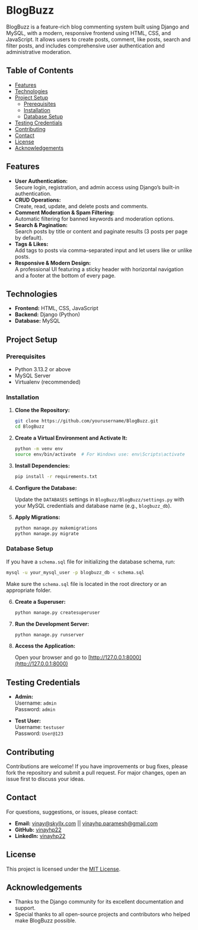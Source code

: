 # BlogBuzz

BlogBuzz is a feature-rich blog commenting system built using Django and MySQL, with a modern, responsive frontend using HTML, CSS, and JavaScript. It allows users to create posts, comment, like posts, search and filter posts, and includes comprehensive user authentication and administrative moderation.

## Table of Contents

- [Features](#features)
- [Technologies](#technologies)
- [Project Setup](#project-setup)
  - [Prerequisites](#prerequisites)
  - [Installation](#installation)
  - [Database Setup](#database-setup)
- [Testing Credentials](#testing-credentials)
- [Contributing](#contributing)
- [Contact](#contact)
- [License](#license)
- [Acknowledgements](#acknowledgements)

## Features

- **User Authentication:**  
  Secure login, registration, and admin access using Django’s built-in authentication.  
- **CRUD Operations:**  
  Create, read, update, and delete posts and comments.  
- **Comment Moderation & Spam Filtering:**  
  Automatic filtering for banned keywords and moderation options.  
- **Search & Pagination:**  
  Search posts by title or content and paginate results (3 posts per page by default).  
- **Tags & Likes:**  
  Add tags to posts via comma-separated input and let users like or unlike posts.  
- **Responsive & Modern Design:**  
  A professional UI featuring a sticky header with horizontal navigation and a footer at the bottom of every page.

## Technologies

- **Frontend:** HTML, CSS, JavaScript
- **Backend:** Django (Python)
- **Database:** MySQL

## Project Setup

### Prerequisites

- Python 3.13.2 or above
- MySQL Server
- Virtualenv (recommended)

### Installation

1. **Clone the Repository:**

   ```bash
   git clone https://github.com/yourusername/BlogBuzz.git
   cd BlogBuzz
   ```

2. **Create a Virtual Environment and Activate It:**

   ```bash
   python -m venv env
   source env/bin/activate  # For Windows use: env\Scripts\activate
   ```

3. **Install Dependencies:**

   ```bash
   pip install -r requirements.txt
   ```

4. **Configure the Database:**

   Update the `DATABASES` settings in `BlogBuzz/BlogBuzz/settings.py` with your MySQL credentials and database name (e.g., `blogbuzz_db`).

5. **Apply Migrations:**

   ```bash
   python manage.py makemigrations
   python manage.py migrate
   ```

### Database Setup

If you have a `schema.sql` file for initializing the database schema, run:

```bash
mysql -u your_mysql_user -p blogbuzz_db < schema.sql
```

Make sure the `schema.sql` file is located in the root directory or an appropriate folder.

6. **Create a Superuser:**

   ```bash
   python manage.py createsuperuser
   ```

7. **Run the Development Server:**

   ```bash
   python manage.py runserver
   ```

8. **Access the Application:**

   Open your browser and go to [http://127.0.0.1:8000](http://127.0.0.1:8000)

## Testing Credentials

- **Admin:**  
  Username: `admin`  
  Password: `admin`

- **Test User:**  
  Username: `testuser`  
  Password: `User@123`

## Contributing

Contributions are welcome! If you have improvements or bug fixes, please fork the repository and submit a pull request. For major changes, open an issue first to discuss your ideas.

## Contact

For questions, suggestions, or issues, please contact:

- **Email:** [vinay@skyllx.com](mailto:vinay@skyllx.com) || [vinayhp.paramesh@gmail.com](mailto:vinayhp.paramesh@gmail.com)
- **GitHub:** [vinayhp22](https://github.com/vinayhp22)
- **LinkedIn:** [vinayhp22](https://www.linkedin.com/in/vinayhp22/)

## License

This project is licensed under the [MIT License](LICENSE).

## Acknowledgements

- Thanks to the Django community for its excellent documentation and support.
- Special thanks to all open-source projects and contributors who helped make BlogBuzz possible.
